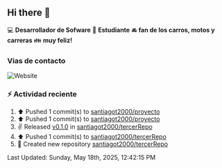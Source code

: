 ## Hi there 👋

:computer: **Desarrollador de Sofware**
:pencil: **Estudiante**
:oncoming_automobile: **fan de los carros, motos y carreras**
:family: **muy feliz!**

### Vias de contacto
![Website](https://img.shields.io/website?url=https%3A%2F%2Fgithub.com%2Fsantiagot2000)

### :zap: Actividad reciente
<!--RECENT_ACTIVITY:start-->
1. ⬆️ Pushed 1 commit(s) to [santiagot2000/proyecto](https://github.com/santiagot2000/proyecto)<br>
2. ⬆️ Pushed 1 commit(s) to [santiagot2000/proyecto](https://github.com/santiagot2000/proyecto)<br>
3. ✌️ Released [v0.1.0](https://github.com/santiagot2000/tercerRepo/releases/tag/v0.1.0) in [santiagot2000/tercerRepo](https://github.com/santiagot2000/tercerRepo)<br>
4. ⬆️ Pushed 1 commit(s) to [santiagot2000/tercerRepo](https://github.com/santiagot2000/tercerRepo)<br>
5. 📔 Created new repository [santiagot2000/tercerRepo](https://github.com/santiagot2000/tercerRepo)<br>
<!--RECENT_ACTIVITY:end-->
<!--RECENT_ACTIVITY:last_update-->
Last Updated: Sunday, May 18th, 2025, 12:42:15 PM
<!--RECENT_ACTIVITY:last_update_end-->
